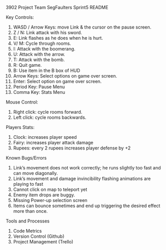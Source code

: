 3902 Project
Team SegFaulters
Sprint5 README

Key Controls:
1. WASD / Arrow Keys: move Link & the cursor on the pause screen.
2. Z / N: Link attack with his sword.
3. E: Link flashes as he does when he is hurt.
4. V/ M: Cycle through rooms.
5. I: Attack with the boomerang.
6. U: Attack with the arrow.
7. T: Attack with the bomb.
8. R: Quit game.
9. B: Use item in the B box of HUD
10. Arrow Keys: Select options on game over screen.
11. Enter: Select option on game over screen.
12. Period Key: Pause Menu
13. Comma Key: Stats Menu

Mouse Control:
   1. Right click: cycle rooms forward.
   2. Left click: cycle rooms backwards.

Players Stats:
1. Clock: increases player speed
2. Fairy: increases player attack damage
3. Rupees: every 2 rupees increases player defense by +2


Known Bugs/Errors
   1. Link’s movement does not work correctly; he runs slightly too fast and can move diagonally.
   2. Link’s movement and damage invincibility flashing animations are playing to fast
   3. Cannot click on map to teleport yet
   4. Enemy item drops are buggy.
   5. Missing Power-up selection screen
   6. Items can bounce sometimes and end up triggering the desired effect more than once.


Tools and Processes 
   1. Code Metrics
   2. Version Control (Github)
   3. Project Management (Trello)
